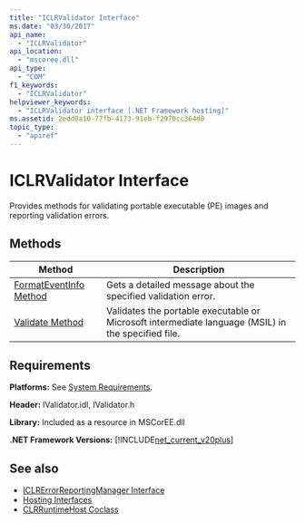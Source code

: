 ```yaml
---
title: "ICLRValidator Interface"
ms.date: "03/30/2017"
api_name: 
  - "ICLRValidator"
api_location: 
  - "mscoree.dll"
api_type: 
  - "COM"
f1_keywords: 
  - "ICLRValidator"
helpviewer_keywords: 
  - "ICLRValidator interface [.NET Framework hosting]"
ms.assetid: 2edd0a10-77fb-4173-91eb-f2970cc364d0
topic_type: 
  - "apiref"
---
```

# ICLRValidator Interface
Provides methods for validating portable executable (PE) images and reporting validation errors.  
  
## Methods  
  
|Method|Description|  
|------------|-----------------|  
|[FormatEventInfo Method](iclrvalidator-formateventinfo-method.md)|Gets a detailed message about the specified validation error.|  
|[Validate Method](iclrvalidator-validate-method.md)|Validates the portable executable or Microsoft intermediate language (MSIL) in the specified file.|  
  
## Requirements  
 **Platforms:** See [System Requirements](../../get-started/system-requirements.md).  
  
 **Header:** IValidator.idl, IValidator.h  
  
 **Library:** Included as a resource in MSCorEE.dll  
  
 **.NET Framework Versions:** [!INCLUDE[net_current_v20plus](../../../../includes/net-current-v20plus-md.md)]  
  
## See also

- [ICLRErrorReportingManager Interface](iclrerrorreportingmanager-interface.md)
- [Hosting Interfaces](hosting-interfaces.md)
- [CLRRuntimeHost Coclass](clrruntimehost-coclass.md)
